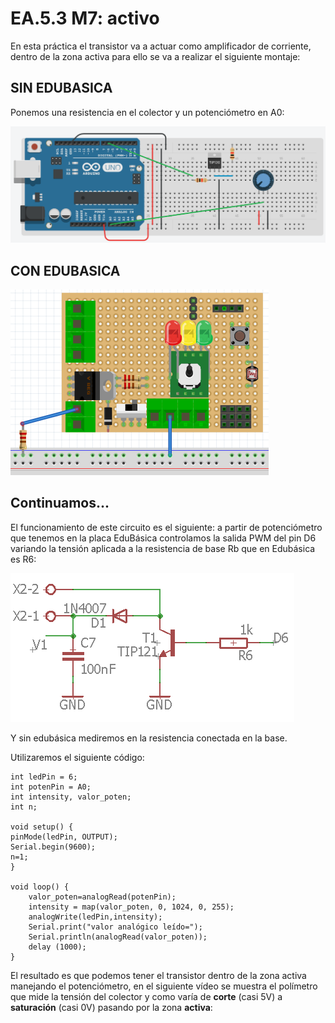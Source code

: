 # EA.5.3 M7:  activo

En esta práctica el transistor va a actuar como amplificador de corriente, dentro de la zona activa para ello se va a realizar el siguiente montaje:

## SIN EDUBASICA

Ponemos una resistencia en el colector y un potenciómetro en A0:

![](../../../.gitbook/assets/sin-edubasica-transist-activo.png)

## CON EDUBASICA

![](../../../.gitbook/assets/img4.1.png)

## Continuamos...

El funcionamiento de este circuito es el siguiente: a partir de potenciómetro que tenemos en la placa EduBásica controlamos la salida PWM del pin D6 variando la tensión aplicada a la resistencia de base Rb que en Edubásica es R6:

![](../../../.gitbook/assets/img5.png)

Y sin edubásica mediremos en la resistencia conectada en la base.

Utilizaremos el siguiente código:

```text
int ledPin = 6;
int potenPin = A0;
int intensity, valor_poten;
int n;

void setup() {
pinMode(ledPin, OUTPUT);
Serial.begin(9600);
n=1;
}

void loop() {
    valor_poten=analogRead(potenPin);
    intensity = map(valor_poten, 0, 1024, 0, 255);
    analogWrite(ledPin,intensity); 
    Serial.print("valor analógico leído=");
    Serial.println(analogRead(valor_poten));
    delay (1000);
}
```

El resultado es que podemos tener el transistor dentro de la zona activa manejando el potenciómetro, en el siguiente vídeo se muestra el polímetro que mide la tensión del colector y como varía de **corte** \(casi 5V\) a **saturación** \(casi 0V\) pasando por la zona **activa**:

